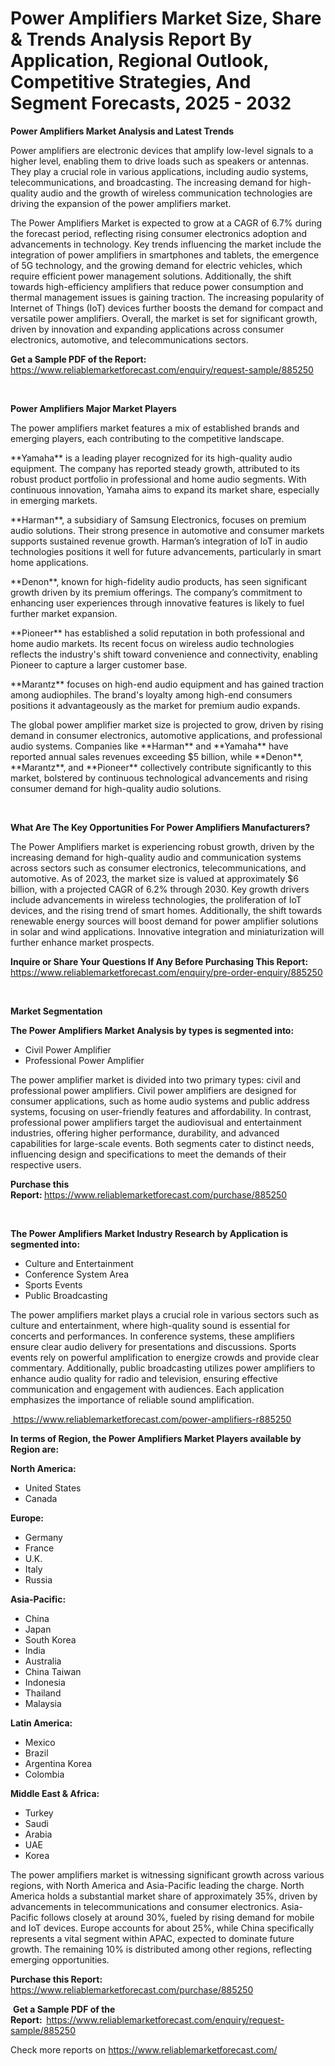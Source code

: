 <p><h1>Power Amplifiers Market Size, Share & Trends Analysis Report By Application, Regional Outlook, Competitive Strategies, And Segment Forecasts, 2025 - 2032</h1></p><p><strong>Power Amplifiers Market Analysis and Latest Trends</strong></p>
<p><p>Power amplifiers are electronic devices that amplify low-level signals to a higher level, enabling them to drive loads such as speakers or antennas. They play a crucial role in various applications, including audio systems, telecommunications, and broadcasting. The increasing demand for high-quality audio and the growth of wireless communication technologies are driving the expansion of the power amplifiers market.</p><p>The Power Amplifiers Market is expected to grow at a CAGR of 6.7% during the forecast period, reflecting rising consumer electronics adoption and advancements in technology. Key trends influencing the market include the integration of power amplifiers in smartphones and tablets, the emergence of 5G technology, and the growing demand for electric vehicles, which require efficient power management solutions. Additionally, the shift towards high-efficiency amplifiers that reduce power consumption and thermal management issues is gaining traction. The increasing popularity of Internet of Things (IoT) devices further boosts the demand for compact and versatile power amplifiers. Overall, the market is set for significant growth, driven by innovation and expanding applications across consumer electronics, automotive, and telecommunications sectors.</p></p>
<p><strong>Get a Sample PDF of the Report:&nbsp;</strong> <a href="https://www.reliablemarketforecast.com/enquiry/request-sample/885250?utm_campaign=2308&utm_medium=2&utm_source=Github&utm_content=ia&utm_term=08042025&utm_id=power-amplifiers">https://www.reliablemarketforecast.com/enquiry/request-sample/885250</a></p>
<p>&nbsp;</p>
<p><strong>Power Amplifiers Major Market Players</strong></p>
<p><p>The power amplifiers market features a mix of established brands and emerging players, each contributing to the competitive landscape.</p><p>**Yamaha** is a leading player recognized for its high-quality audio equipment. The company has reported steady growth, attributed to its robust product portfolio in professional and home audio segments. With continuous innovation, Yamaha aims to expand its market share, especially in emerging markets.</p><p>**Harman**, a subsidiary of Samsung Electronics, focuses on premium audio solutions. Their strong presence in automotive and consumer markets supports sustained revenue growth. Harman’s integration of IoT in audio technologies positions it well for future advancements, particularly in smart home applications.</p><p>**Denon**, known for high-fidelity audio products, has seen significant growth driven by its premium offerings. The company’s commitment to enhancing user experiences through innovative features is likely to fuel further market expansion.</p><p>**Pioneer** has established a solid reputation in both professional and home audio markets. Its recent focus on wireless audio technologies reflects the industry's shift toward convenience and connectivity, enabling Pioneer to capture a larger customer base.</p><p>**Marantz** focuses on high-end audio equipment and has gained traction among audiophiles. The brand's loyalty among high-end consumers positions it advantageously as the market for premium audio expands.</p><p>The global power amplifier market size is projected to grow, driven by rising demand in consumer electronics, automotive applications, and professional audio systems. Companies like **Harman** and **Yamaha** have reported annual sales revenues exceeding $5 billion, while **Denon**, **Marantz**, and **Pioneer** collectively contribute significantly to this market, bolstered by continuous technological advancements and rising consumer demand for high-quality audio solutions.</p></p>
<p>&nbsp;</p>
<p><strong>What Are The Key Opportunities For Power Amplifiers Manufacturers?</strong></p>
<p><p>The Power Amplifiers market is experiencing robust growth, driven by the increasing demand for high-quality audio and communication systems across sectors such as consumer electronics, telecommunications, and automotive. As of 2023, the market size is valued at approximately $6 billion, with a projected CAGR of 6.2% through 2030. Key growth drivers include advancements in wireless technologies, the proliferation of IoT devices, and the rising trend of smart homes. Additionally, the shift towards renewable energy sources will boost demand for power amplifier solutions in solar and wind applications. Innovative integration and miniaturization will further enhance market prospects.</p></p>
<p><strong>Inquire or Share Your Questions If Any Before Purchasing This Report:</strong> <a href="https://www.reliablemarketforecast.com/enquiry/pre-order-enquiry/885250?utm_campaign=2308&utm_medium=2&utm_source=Github&utm_content=ia&utm_term=08042025&utm_id=power-amplifiers">https://www.reliablemarketforecast.com/enquiry/pre-order-enquiry/885250</a></p>
<p>&nbsp;</p>
<p><strong>Market Segmentation</strong></p>
<p><strong>The Power Amplifiers Market Analysis by types is segmented into:</strong></p>
<p><ul><li>Civil Power Amplifier</li><li>Professional Power Amplifier</li></ul></p>
<p><p>The power amplifier market is divided into two primary types: civil and professional power amplifiers. Civil power amplifiers are designed for consumer applications, such as home audio systems and public address systems, focusing on user-friendly features and affordability. In contrast, professional power amplifiers target the audiovisual and entertainment industries, offering higher performance, durability, and advanced capabilities for large-scale events. Both segments cater to distinct needs, influencing design and specifications to meet the demands of their respective users.</p></p>
<p><strong>Purchase this Report:&nbsp;</strong><a href="https://www.reliablemarketforecast.com/purchase/885250?utm_campaign=2308&utm_medium=2&utm_source=Github&utm_content=ia&utm_term=08042025&utm_id=power-amplifiers">https://www.reliablemarketforecast.com/purchase/885250</a></p>
<p>&nbsp;</p>
<p><strong>The Power Amplifiers Market Industry Research by Application is segmented into:</strong></p>
<p><ul><li>Culture and Entertainment</li><li>Conference System Area</li><li>Sports Events</li><li>Public Broadcasting</li></ul></p>
<p><p>The power amplifiers market plays a crucial role in various sectors such as culture and entertainment, where high-quality sound is essential for concerts and performances. In conference systems, these amplifiers ensure clear audio delivery for presentations and discussions. Sports events rely on powerful amplification to energize crowds and provide clear commentary. Additionally, public broadcasting utilizes power amplifiers to enhance audio quality for radio and television, ensuring effective communication and engagement with audiences. Each application emphasizes the importance of reliable sound amplification.</p></p>
<p><a href="https://www.reliablemarketforecast.com/power-amplifiers-r885250?utm_campaign=2308&utm_medium=2&utm_source=Github&utm_content=ia&utm_term=08042025&utm_id=power-amplifiers">&nbsp;https://www.reliablemarketforecast.com/power-amplifiers-r885250</a></p>
<p><strong>In terms of Region, the Power Amplifiers Market Players available by Region are:</strong></p>
<p>
    <p> <strong> North America: </strong>
        <ul>
            <li>United States</li>
            <li>Canada</li>
        </ul>
        </p> 
    <p> <strong> Europe: </strong>
        <ul>
            <li>Germany</li>
            <li>France</li>
            <li>U.K.</li>
            <li>Italy</li>
            <li>Russia</li>
        </ul>
        </p> 
    <p> <strong> Asia-Pacific: </strong>
        <ul>
            <li>China</li>
            <li>Japan</li>
            <li>South Korea</li>
            <li>India</li>
            <li>Australia</li>
            <li>China Taiwan</li>
            <li>Indonesia</li>
            <li>Thailand</li>
            <li>Malaysia</li>
        </ul>
        </p> 
    <p> <strong> Latin America: </strong>
        <ul>
            <li>Mexico</li>
            <li>Brazil</li>
            <li>Argentina Korea</li>
            <li>Colombia</li>
        </ul>
        </p> 
    <p> <strong> Middle East & Africa: </strong>
        <ul>
            <li>Turkey</li>
            <li>Saudi</li>
            <li>Arabia</li>
            <li>UAE</li>
            <li>Korea</li>
        </ul>
    </p>
    </p>
<p><p>The power amplifiers market is witnessing significant growth across various regions, with North America and Asia-Pacific leading the charge. North America holds a substantial market share of approximately 35%, driven by advancements in telecommunications and consumer electronics. Asia-Pacific follows closely at around 30%, fueled by rising demand for mobile and IoT devices. Europe accounts for about 25%, while China specifically represents a vital segment within APAC, expected to dominate future growth. The remaining 10% is distributed among other regions, reflecting emerging opportunities.</p></p>
<p><strong>Purchase this Report: </strong><a href="https://www.reliablemarketforecast.com/purchase/885250?utm_campaign=2308&utm_medium=2&utm_source=Github&utm_content=ia&utm_term=08042025&utm_id=power-amplifiers">https://www.reliablemarketforecast.com/purchase/885250</a></p>
<p>&nbsp;<strong>Get a Sample PDF of the Report:&nbsp;&nbsp;</strong><a href="https://www.reliablemarketforecast.com/enquiry/request-sample/885250?utm_campaign=2308&utm_medium=2&utm_source=Github&utm_content=ia&utm_term=08042025&utm_id=power-amplifiers">https://www.reliablemarketforecast.com/enquiry/request-sample/885250</a></p>
<p><strong></strong></p>
<p>Check more reports on <a href="https://www.reliablemarketforecast.com/?utm_campaign=2308&utm_medium=2&utm_source=Github&utm_content=ia&utm_term=08042025&utm_id=power-amplifiers">https://www.reliablemarketforecast.com/</a></p>